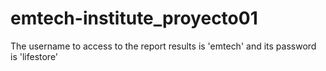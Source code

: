 # emtech-institute_proyecto01
The username to access to the report results is 'emtech' and its password is 'lifestore'
